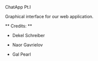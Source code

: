 ChatApp Pt.I

Graphical interface for our web application.


** Credits: **

- Dekel Schreiber

- Naor Gavrielov

- Gal Pearl
